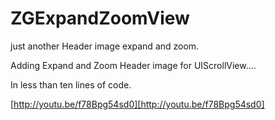 ZGExpandZoomView
================

just another Header image expand and zoom.


Adding Expand and Zoom Header image for UIScrollView....

In less than ten lines of code.

[http://youtu.be/f78Bpg54sd0][http://youtu.be/f78Bpg54sd0]
